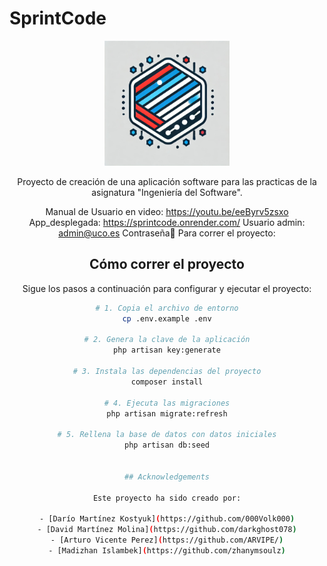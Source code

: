 # SprintCode

<div align="center">
    <img width="200" src="/docs/images/sprintcode.jpeg" alt="SprintCode-Logo">
</div>

<div align="center">

Proyecto de creación de una aplicación software para las practicas de la asignatura "Ingeniería del Software".

Manual de Usuario en video: https://youtu.be/eeByrv5zsxo
App_desplegada: https://sprintcode.onrender.com/ Usuario admin: admin@uco.es Contraseña🔢
Para correr el proyecto:

## Cómo correr el proyecto

Sigue los pasos a continuación para configurar y ejecutar el proyecto:

```bash
# 1. Copia el archivo de entorno
cp .env.example .env

# 2. Genera la clave de la aplicación
php artisan key:generate

# 3. Instala las dependencias del proyecto
composer install

# 4. Ejecuta las migraciones
php artisan migrate:refresh

# 5. Rellena la base de datos con datos iniciales
php artisan db:seed


## Acknowledgements

Este proyecto ha sido creado por:

- [Darío Martínez Kostyuk](https://github.com/000Volk000)
- [David Martínez Molina](https://github.com/darkghost078)
- [Arturo Vicente Perez](https://github.com/ARVIPE/)
- [Madizhan Islambek](https://github.com/zhanymsoulz)

